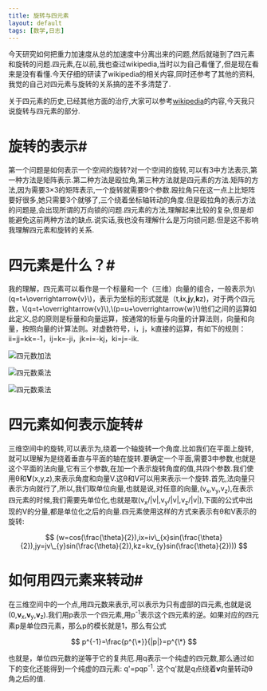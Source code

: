 ```yaml
---
title: 旋转与四元素
layout: default
tags: [数学,日志]
---
```

今天研究如何把重力加速度从总的加速度中分离出来的问题,然后就碰到了四元素和旋转的问题.四元素,在以前,我也查过wikipedia,当时以为自己看懂了,但是现在看来是没有看懂.今天仔细的研读了wikipedia的相关内容,同时还参考了其他的资料,我觉的自己对四元素与旋转的关系搞的差不多清楚了.

关于四元素的历史,已经其他方面的治疗,大家可以参考[wikipedia](https://en.wikipedia.org/wiki/Quaternions_and_spatial_rotation "Quaternions_and_spatial_rotation ")的内容,今天我只说旋转与四元素的部分.
# 旋转的表示#
第一个问题是如何表示一个空间的旋转?对一个空间的旋转,可以有3中方法表示,第一种方法是矩阵表示.第二种方法是殴拉角,第三种方法就是四元素的方法.矩阵的方法,因为需要3&times;3的矩阵表示,一个旋转就需要9个参数.殴拉角只在这一点上比矩阵要好很多,她只需要3个就够了,三个绕着坐标轴转动的角度.但是殴拉角的表示方法的问题是,会出现所谓的万向锁的问题.四元素的方法,理解起来比较的复杂,但是却能避免这前两种方法的缺点.说实话,我也没有理解什么是万向锁问题.但是这不影响我理解四元素和旋转的关系.
# 四元素是什么？#
我的理解，四元素可以看作是一个标量和一个（三维）向量的组合，一般表示为\\(q=t+\overrightarrow{v}\\)，表示为坐标的形式就是（t,**i**x,**j**y,**k**z)，对于两个四元数，\\(q=t+\overrightarrow{v}\\),\\(p=u+\overrightarrow{w}\\)他们之间的运算如此定义,总的原则是标量和向量运算，按通常的标量与向量的计算法则，向量和向量，按照向量的计算法则。对虚数符号，i，j，k直接的运算，有如下的规则：ii=jj=kk=-1，ij=k=-ji，jk=i=-kj，ki=j=-ik.

![四元数加法](https://upload.wikimedia.org/math/2/8/e/28eaea82de1ec68f1dfc146d385f8b38.png)

![四元数乘法](https://upload.wikimedia.org/math/c/8/4/c8439d2102f59aa407da93e2da708782.png)

![四元数乘法](https://upload.wikimedia.org/math/6/7/b/67b8c21284a5840179de34ade5e3cd75.png)

# 四元素如何表示旋转#
三维空间中的旋转,可以表示为,绕着一个轴旋转一个角度.比如我们在平面上旋转,就可以理解为是绕着垂直与平面的轴在旋转.要确定一个平面,需要3中参数,也就是这个平面的法向量,它有三个参数,在加一个表示旋转角度的值,共四个参数.我们使用&theta;和**V**(x,y,z),来表示角度和向量V.这&theta;和V可以用来表示一个旋转.首先,法向量只表示方向就行了,所以,我们取单位向量,也就是说,对任意的向量,(v<sub>x</sub>,v<sub>y</sub>,v<sub>z</sub>),在表示四元素的时候,我们需要先单位化,也就是取(v<sub>x</sub>/|v|,v<sub>y</sub>/|v|,v<sub>z</sub>/|v|),下面的公式中出现的V的分量,都是单位化之后的向量.四元素使用这样的方式来表示有&theta;和V表示的旋转:

$$
(w=cos(\frac{\theta}{2}),ix=iv\_{x}sin(\frac{\theta}{2}),jy=jv\_{y}sin(\frac{\theta}{2}),kz=kv_{y}sin(\frac{\theta}{2})))
$$

# 如何用四元素来转动#
在三维空间中的一个点,用四元数来表示,可以表示为只有虚部的四元素,也就是说(0,**v**<sub>x</sub>,**v**<sub>y</sub>,**v**<sub>z</sub>).我们用p表示一个四元素,用p<sup>-1</sup>表示这个四元素的逆。如果对应的四元素p是单位四元素，那么p的模长就是1，那么有公式

$$
p^{-1}=\frac{p^{\*}}{|p|}=p^{\*}
$$

也就是，单位四元数的逆等于它的复共厄.用q表示一个纯虚的四元数,那么通过如下的变化还能得到一个纯虚的四元素:
q'=pqp<sup>-1</sup>.
这个q'就是q点绕着**v**向量转动&theta;角之后的值.
